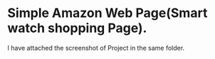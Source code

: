 # Simple Amazon Web Page(Smart watch shopping Page).
I have attached the screenshot of Project in the same folder.

